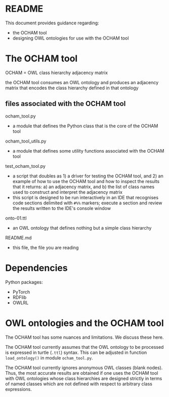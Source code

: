 # README

This document provides guidance regarding:
* the OCHAM tool
* designing OWL ontologies for use with the OCHAM tool

# The OCHAM tool

OCHAM = OWL class hierarchy adjacency matrix

the OCHAM tool consumes an OWL ontology and produces an adjacency matrix that encodes the class hierarchy defined in that ontology

## files associated with the OCHAM tool

ocham_tool.py
* a module that defines the Python class that is the core of the OCHAM tool

ocham_tool_utils.py
* a module that defines some utility functions associated with the OCHAM tool

test_ocham_tool.py
* a script that doubles as 1) a driver for testing the OCHAM tool, and 2) an example of how to use the OCHAM tool and how to inspect the results that it returns: a) an adjacency matrix, and b) the list of class names used to construct and interpret the adjacency matrix
* this script is designed to be run interactively in an IDE that recognises code sections delimited with `#%%` markers; execute a section and review the results written to the IDE's console window

onto-01.ttl
* an OWL ontology that defines nothing but a simple class hierarchy

README.md
* this file, the file you are reading


# Dependencies

Python packages:
* PyTorch
* RDFlib
* OWLRL


# OWL ontologies and the OCHAM tool

The OCHAM tool has some nuances and limitations. We discuss these here.

The OCHAM tool currently assumes that the OWL ontology to be processed is expressed in turtle (`.ttl`) syntax. This can be adjusted in function `load_ontology()` in module `ocham_tool.py`.

The OCHAM tool currently ignores anonymous OWL classes (blank nodes). Thus, the most accurate results are obtained if one uses the OCHAM tool with OWL ontologies whose class hierarchies are designed strictly in terms of named classes which are not defined with respect to arbitrary class expressions.

















